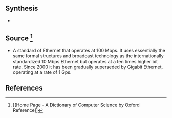 ## Synthesis
- 
## Source [^1]
- A standard of Ethernet that operates at 100 Mbps. It uses essentially the same formal structures and broadcast technology as the internationally standardized 10 Mbps Ethernet but operates at a ten times higher bit rate. Since 2000 it has been gradually superseded by Gigabit Ethernet, operating at a rate of 1 Gps.
## References

[^1]: [[Home Page - A Dictionary of Computer Science by Oxford Reference]]